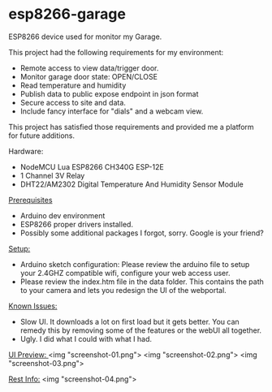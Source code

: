 # esp8266-garage
ESP8266 device used for monitor my Garage. 

This project had the following requirements for my environment: 
- Remote access to view data/trigger door. 
- Monitor garage door state: OPEN/CLOSE
- Read temperature and humidity
- Publish data to public expose endpoint in json format
- Secure access to site and data. 
- Include fancy interface for "dials" and a webcam view. 

This project has satisfied those requirements and provided me a platform for future additions. 

Hardware: 
- NodeMCU Lua ESP8266 CH340G ESP-12E
- 1 Channel 3V Relay 
- DHT22/AM2302 Digital Temperature And Humidity Sensor Module

<U>Prerequisites</U>
- Arduino dev environment
- ESP8266 proper drivers installed. 
- Possibly some additional packages I forgot, sorry. Google is your friend?  

<U>Setup:</U>
- Arduino sketch configuration: Please review the arduino file to setup your 2.4GHZ compatible wifi, configure your web access user. 
- Please review the index.htm file in the data folder. This contains the path to your camera and lets you redesign the UI of the webportal. 

<U>Known Issues:</U>
- Slow UI. It downloads a lot on first load but it gets better. You can remedy this by removing some of the features or the webUI all together. 
- Ugly. I did what I could with what I had. 

<U>UI Preview: </U>
<img "screenshot-01.png">
<img "screenshot-02.png">
<img "screenshot-03.png">

<U>Rest Info:</U>
<img "screenshot-04.png">

<U></U>